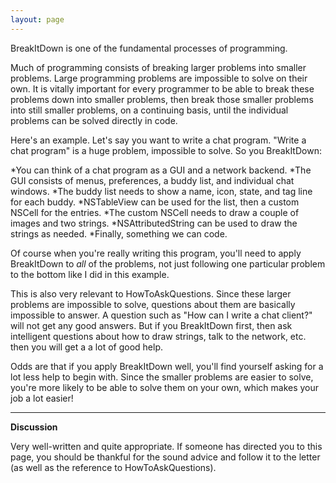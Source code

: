 ```yaml
---
layout: page
---
```


BreakItDown is one of the fundamental processes of programming.

Much of programming consists of breaking larger problems into smaller problems. Large programming problems are impossible to solve on their own. It is vitally important for every programmer to be able to break these problems down into smaller problems, then break those smaller problems into still smaller problems, on a continuing basis, until the individual problems can be solved directly in code.

Here's an example. Let's say you want to write a chat program. "Write a chat program" is a huge problem, impossible to solve. So you BreakItDown:


*You can think of a chat program as a GUI and a network backend.
*The GUI consists of menus, preferences, a buddy list, and individual chat windows.
*The buddy list needs to show a name, icon, state, and tag line for each buddy.
*NSTableView can be used for the list, then a custom NSCell for the entries.
*The custom NSCell needs to draw a couple of images and two strings.
*NSAttributedString can be used to draw the strings as needed.
*Finally, something we can code.


Of course when you're really writing this program, you'll need to apply BreakItDown to *all* of the problems, not just following one particular problem to the bottom like I did in this example.

This is also very relevant to HowToAskQuestions. Since these larger problems are impossible to solve, questions about them are basically impossible to answer. A question such as "How can I write a chat client?" will not get any good answers. But if you BreakItDown first, then ask intelligent questions about how to draw strings, talk to the network, etc. then you will get a a lot of good help.

Odds are that if you apply BreakItDown well, you'll find yourself asking for a lot less help to begin with. Since the smaller problems are easier to solve, you're more likely to be able to solve them on your own, which makes your job a lot easier!

----
**Discussion**

Very well-written and quite appropriate. If someone has directed you to this page, you should be thankful for the sound advice and follow it to the letter (as well as the reference to HowToAskQuestions).
